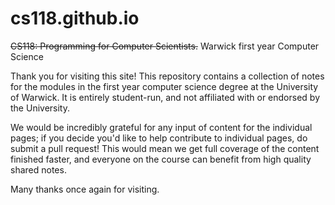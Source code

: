 # cs118.github.io

~~CS118: Programming for Computer Scientists.~~ Warwick first year Computer Science

Thank you for visiting this site! This repository contains a collection of notes for the modules in the first year computer science degree at the University of Warwick. It is entirely student-run, and not affiliated with or endorsed by the University.

We would be incredibly grateful for any input of content for the individual pages; if you decide you'd like to help contribute to individual pages, do submit a pull request! This would mean we get full coverage of the content finished faster, and everyone on the course can benefit from high quality shared notes.

Many thanks once again for visiting.
